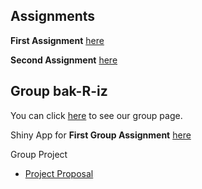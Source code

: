 ## Assignments
**First Assignment** [here](BDA503_Assignment1.html)

**Second Assignment** [here](BDA503_Assignment2RM.html)

## Group bak-R-iz
You can click [here](https://pjournal.github.io/mef04g-bak-r-iz/) to see our group page.

Shiny App for **First Group Assignment** [here](https://alihan.shinyapps.io/ISBIKE-shiny/)

Group Project

* [Project Proposal](https://pjournal.github.io/mef04g-bak-r-iz/Group-project.html)
